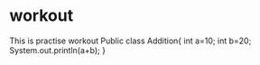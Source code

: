 # workout
This is practise workout
Public class Addition{
int a=10;
int b=20;
System.out.println(a+b);
}
